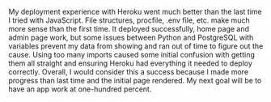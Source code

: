 My deployment experience with Heroku went much better than the last time I tried with JavaScript. File structures, procfile, .env file, etc. make much more sense than the first time. It deployed successfully, home page and admin page work, but some issues between Python and PostgreSQL with variables prevent my data from showing and ran out of time to figure out the cause. Using too many imports caused some initial confusion with getting them all straight and ensuring Heroku had everything it needed to deploy correctly. Overall, I would consider this a success because I made more progress than last time and the initial page rendered. My next goal will be to have an app work at one-hundred percent. 